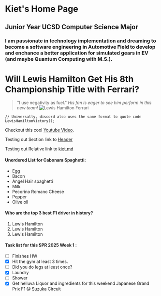 # Kiet's Home Page
## Junior Year UCSD Computer Science Major
### I am passionate in technology implementation and dreaming to become a software engineering in Automotive Field to develop and enchance a better application for simulated gears in EV (and maybe Quantum Computing with M.S.).


# **Will Lewis Hamilton Get His 8th Championship Title with Ferrari?**
> "I use negativity as fuel."
*His fan is eager to see him perform in this new team!*
![Lewis Hamilton Ferrari](https://cdn-8.motorsport.com/images/amp/68yGx840/s6/lewis-hamilton-ferrari-sf-25.jpg)

```
// Universally, discord also uses the same format to quote code
LewisHamiltonVictory();
```

Checkout this cool [Youtube Video](https://www.youtube.com/watch?v=dQw4w9WgXcQ).

Testing out Section link to [Header](#kiets-home-page)

Testing out Relative link to [kiet.md](kiet.md)

#### Unordered List for Cabonara Spaghetti:
- Egg
- Bacon
- Angel Hair spaghetti
- Milk
- Pecorino Romano Cheese
- Pepper
- Olive oil

#### Who are the top 3 best F1 driver in history? 
1. Lewis Hamilton
2. Lewis Hamilton
3. Lewis Hamilton

#### Task list for this SPR 2025 Week 1 :
- [ ] Finishes HW
- [x] Hit the gym at least 3 times.
- [ ] Did you do legs at least once?
- [x] Laundry
- [ ] Shower
- [x] Get helluva Liquor and ingredients for this weekend Japanese Grand Prix F1 @ Suzuka Circuit